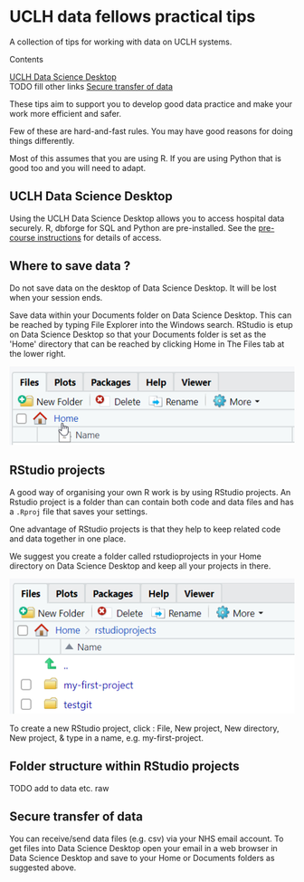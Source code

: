 # UCLH data fellows practical tips

A collection of tips for working with data on UCLH systems.

<!-- for comments that won't appear online -->
<!-- ? or call it SOP will all know what sop stands for ? -->

Contents 


[UCLH Data Science Desktop](#uclh-data-science-desktop)  
TODO fill other links
[Secure transfer of data](#secure-transfer-of-data)  


These tips aim to support you to develop good data practice and make your work more efficient and safer.

Few of these are hard-and-fast rules. You may have good reasons for doing things differently.

Most of this assumes that you are using R. If you are using Python that is good too and you will need to adapt.

## UCLH Data Science Desktop

Using the UCLH Data Science Desktop allows you to access hospital data securely. R, dbforge for SQL and Python are pre-installed. See the
[pre-course instructions](https://github.com/uclh-criu/learning-datascience/blob/master/Instructions/01-pre-course-instructions.md) for details of access.

## Where to save data ?

Do not save data on the desktop of Data Science Desktop. It will be lost when your session ends.

Save data within your Documents folder on Data Science Desktop. This can be reached by typing File Explorer into the Windows search. RStudio is etup on Data Science Desktop so that your Documents folder is set as the 'Home' directory that can be reached by clicking Home in The Files tab at the lower right.

![](../Images/rstudio-files-home.png)


## RStudio projects

A good way of organising your own R work is by using RStudio projects. An Rstudio project is a folder than can contain both code and data files and has a `.Rproj` file that saves your settings.

One advantage of RStudio projects is that they help to keep related code and data together in one place.

We suggest you create a folder called rstudioprojects in your Home directory on Data Science Desktop and keep all your projects in there. 

![](../Images/rstudio-home-projects-folder.png)

To create a new RStudio project, click : 
File, New project, New directory, New project, & type in a name, e.g. my-first-project.

## Folder structure within RStudio projects

TODO add to
data etc. raw

## Secure transfer of data

You can receive/send data files (e.g. csv) via your NHS email account. To get files into Data Science Desktop open your email in a web browser in Data Science Desktop and save to your Home or Documents folders as suggested above.
